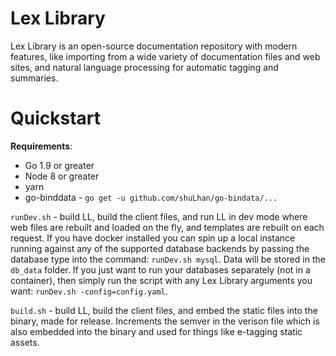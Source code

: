 # Lex Library
Lex Library is an open-source documentation repository with modern features, like importing from a wide variety of 
documentation files and web sites, and natural language processing for automatic tagging and summaries.


# Quickstart

**Requirements**:
 * Go 1.9 or greater
 * Node 8 or greater
 * yarn
 * go-binddata - `go get -u github.com/shuLhan/go-bindata/...`


`runDev.sh` - build LL, build the client files, and run LL in dev mode where web files are rebuilt and loaded on the fly, 
    and templates are rebuilt on each request. If you have docker installed you can spin up a local instance running against
    any of the supported database backends by passing the database type into the command: `runDev.sh mysql`.  Data will
    be stored in the `db_data` folder. If you just want to run your databases separately (not in a container), then
    simply run the script with any Lex Library arguments you want: `runDev.sh -config=config.yaml`.


`build.sh` - build LL, build the client files, and embed the static files into the binary, made for release.  Increments
    the semver in the verison file which is also embedded into the binary and used for things like e-tagging static
    assets.

